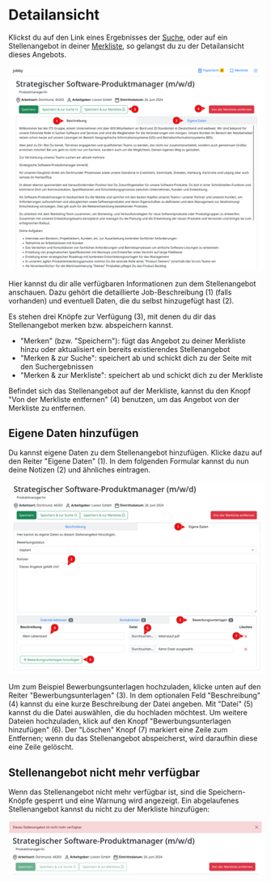 # Detailansicht

Klickst du auf den Link eines Ergebnisses der [Suche](suche.md), oder auf ein Stellenangebot in
deiner [Merkliste](merkliste.md), so gelangst du zu der Detailansicht dieses Angebots.

![Detailansicht](img/detail_beschreibung.png)

Hier kannst du dir alle verfügbaren Informationen zun dem Stellenangebot anschauen.
Dazu gehört die detaillierte Job-Beschreibung (1) (falls vorhanden) und eventuell Daten, die du selbst hinzugefügt
hast (2).

Es stehen drei Knöpfe zur Verfügung (3), mit denen du dir das Stellenangebot merken bzw. abspeichern kannst.

- "Merken" (bzw. "Speichern"): fügt das Angebot zu deiner Merkliste hinzu oder aktualisiert ein bereits existierendes
  Stellenangebot
- "Merken & zur Suche": speichert ab und schickt dich zu der Seite mit den Suchergebnissen
- "Merken & zur Merkliste": speichert ab und schickt dich zu der Merkliste

Befindet sich das Stellenangebot auf der Merkliste, kannst du den Knopf "Von der Merkliste entfernen" (4) benutzen, um
das Angebot von der Merkliste zu entfernen.

## Eigene Daten hinzufügen

Du kannst eigene Daten zu dem Stellenangebot hinzufügen. Klicke dazu auf den Reiter "Eigene Daten" (1).
In dem folgenden Formular kannst du nun deine Notizen (2) und ähnliches eintragen.

![Detailansicht Formular](img/detail_formular.png)

Um zum Beispiel Bewerbungsunterlagen hochzuladen, klicke unten auf den Reiter "Bewerbungsunterlagen" (3). In dem
optionalen Feld "Beschreibung" (4) kannst du eine kurze Beschreibung der Datei angeben. Mit "Datei" (5) kannst du die
Datei auswählen, die du hochladen möchtest. Um weitere Dateien hochzuladen, klick auf den Knopf "Bewerbungsunterlagen
hinzufügen" (6). Der "Löschen" Knopf (7) markiert eine Zeile zum Entfernen; wenn du das Stellenangebot abspeicherst,
wird daraufhin diese eine Zeile gelöscht.

## Stellenangebot nicht mehr verfügbar

Wenn das Stellenangebot nicht mehr verfügbar ist, sind die Speichern-Knöpfe gesperrt und eine Warnung wird angezeigt.
Ein abgelaufenes Stellenangebot kannst du nicht zu der Merkliste hinzufügen:

![Stellenangebot nicht mehr verfügbar](img/detail_abgelaufen.png)
